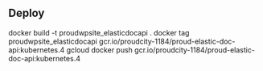 
## Deploy

docker build -t proudwpsite_elasticdocapi .
docker tag proudwpsite_elasticdocapi gcr.io/proudcity-1184/proud-elastic-doc-api:kubernetes.4
gcloud docker push gcr.io/proudcity-1184/proud-elastic-doc-api:kubernetes.4